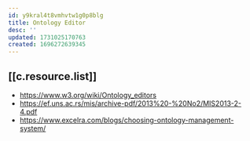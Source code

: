 ```yaml
---
id: y9kral4t8vmhvtw1g0p8blg
title: Ontology Editor
desc: ''
updated: 1731025170763
created: 1696272639345
---
```



## [[c.resource.list]]

- https://www.w3.org/wiki/Ontology_editors
- https://ef.uns.ac.rs/mis/archive-pdf/2013%20-%20No2/MIS2013-2-4.pdf
- https://www.excelra.com/blogs/choosing-ontology-management-system/